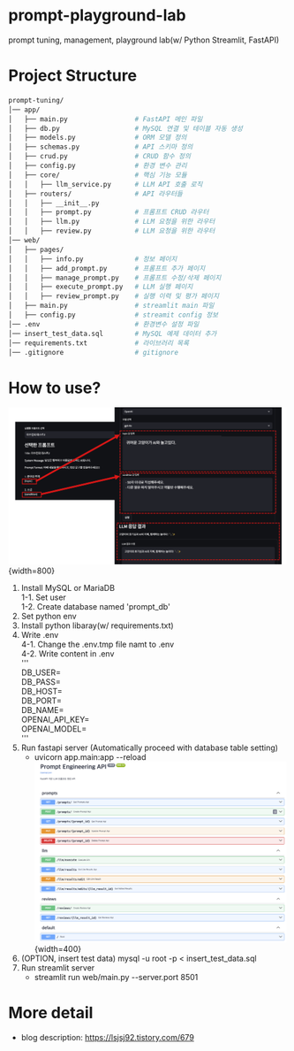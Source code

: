 # prompt-playground-lab  
prompt tuning, management, playground lab(w/ Python Streamlit, FastAPI)

# Project Structure  
```bash  
prompt-tuning/   
│── app/     
│   ├── main.py                 # FastAPI 메인 파일
│   ├── db.py                   # MySQL 연결 및 테이블 자동 생성  
│   ├── models.py               # ORM 모델 정의  
│   ├── schemas.py              # API 스키마 정의  
│   ├── crud.py                 # CRUD 함수 정의  
│   ├── config.py               # 환경 변수 관리  
│   ├── core/                   # 핵심 기능 모듈    
│   │   ├── llm_service.py      # LLM API 호출 로직  
│   ├── routers/                # API 라우터들  
│   │   ├── __init__.py      
│   │   ├── prompt.py           # 프롬프트 CRUD 라우터  
│   │   ├── llm.py              # LLM 요청을 위한 라우터               
│   │   ├── review.py           # LLM 요청을 위한 라우터             
│── web/                  
│   ├── pages/                    
│   │   ├── info.py             # 정보 페이지  
│   │   ├── add_prompt.py       # 프롬프트 추가 페이지  
│   │   ├── manage_prompt.py    # 프롬프트 수정/삭제 페이지  
│   │   ├── execute_prompt.py   # LLM 실행 페이지  
│   │   ├── review_prompt.py    # 실행 이력 및 평가 페이지  
│   ├── main.py                 # streamlit main 파일  
│   ├── config.py               # streamit config 정보  
│── .env                        # 환경변수 설정 파일  
│── insert_test_data.sql        # MySQL 예제 데이터 추가  
│── requirements.txt            # 라이브러리 목록  
│── .gitignore                  # gitignore  
```

# How to use?

![info](asset/info.PNG){width=800}  

1. Install MySQL or MariaDB  
    1-1. Set user  
    1-2. Create database named 'prompt_db'  
2. Set python env  
3. Install python libaray(w/ requirements.txt)  
4. Write .env  
    4-1. Change the .env.tmp file namt to .env  
    4-2. Write content in .env  
    '''   
    DB_USER=    
    DB_PASS=     
    DB_HOST=    
    DB_PORT=      
    DB_NAME=    
    OPENAI_API_KEY=    
    OPENAI_MODEL=    
    '''  
5. Run fastapi server (Automatically proceed with database table setting)   
    - uvicorn app.main:app --reload   
    ![info](asset/api.PNG){width=400}   
6. (OPTION, insert test data) mysql -u root -p < insert_test_data.sql  
7. Run streamlit server  
    - streamlit run web/main.py --server.port 8501  

# More detail
- blog description: https://lsjsj92.tistory.com/679

